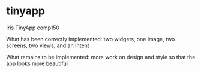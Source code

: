 # tinyapp
Iris TinyApp comp150

What has been correctly implemented:
two widgets, one image, two screens, two views, and an Intent

What remains to be implemented:
more work on design and style so that the app looks more beautiful

